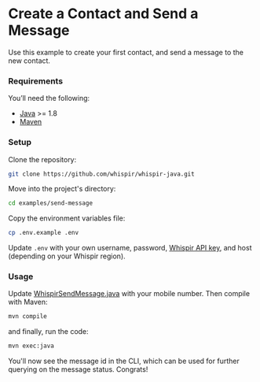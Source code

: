 # Create a Contact and Send a Message

Use this example to create your first contact, and send a message to the new contact.

### Requirements

You’ll need the following:

- [Java](https://openjdk.org/) >= 1.8
- [Maven](https://maven.apache.org)

### Setup

Clone the repository:

```bash
git clone https://github.com/whispir/whispir-java.git
```

Move into the project's directory:

```bash
cd examples/send-message
```

Copy the environment variables file:

```bash
cp .env.example .env
```

Update `.env` with your own username, password, [Whispir API key](https://developers.whispir.com/2a21cad9e5da7-authentication#obtain-an-api-key), and host (depending on your Whispir region).

### Usage

Update [WhispirSendMessage.java](src/main/java/com/whispir/WhispirSendMessage.java) with your mobile number. Then compile with Maven:

```bash
mvn compile
```

and finally, run the code:


```bash
mvn exec:java
```

You'll now see the message id in the CLI, which can be used for further querying on the message status. Congrats!

